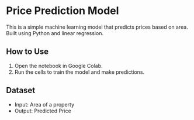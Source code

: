# Price Prediction Model

This is a simple machine learning model that predicts prices based on area.  
Built using Python and linear regression.

## How to Use
1. Open the notebook in Google Colab.  
2. Run the cells to train the model and make predictions.  

## Dataset
- Input: Area of a property  
- Output: Predicted Price

